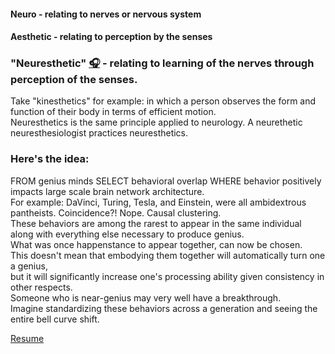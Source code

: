 
<!-- <p>
  
  *[Cognitively liberal](https://plato.stanford.edu/entries/neuroethics/#CognLibe) entrepreneur and independent researcher between theology, graph theory, and neurology with a focus on the behavioral applications of brain network theory for health and performance.*</br>
</p> -->

#### Neuro - relating to nerves or nervous system
#### Aesthetic - relating to perception by the senses
### "Neuresthetic" [🎧](https://translate.google.com/?sl=auto&tl=en&text=neuresthetic&op=translate) - relating to learning of the nerves through perception of the senses.

Take "kinesthetics" for example: in which a person observes the form and function of their body in terms of efficient motion.</br>
Neuresthetics is the same principle applied to neurology. A neurethetic neuresthesiologist practices neuresthetics.</br>


 ### Here's the idea:</br>
<p>
  FROM genius minds SELECT behavioral overlap WHERE behavior positively impacts large scale brain network architecture.</br>
  For example: DaVinci, Turing, Tesla, and Einstein, were all ambidextrous pantheists. Coincidence?! Nope. Causal clustering.</br>
  These behaviors are among the rarest to appear in the same individual along with everything else necessary to produce genius.</br>
  What was once happenstance to appear together, can now be chosen.</br>
  This doesn't mean that embodying them together will automatically turn one a genius,</br>
  but it will significantly increase one's processing ability given consistency in other respects.</br>
  Someone who is near-genius may very well have a breakthrough.</br>
  Imagine standardizing these behaviors across a generation and seeing the entire bell curve shift.</br>
</p>

  [Resume](https://github.com/neuresthetics/neuresthetics/blob/main/papers/jb_resume_n.pdf)


<!-- Not to be confused with "neuroaesthetics" such as [this](https://direct.mit.edu/jocn/article/23/1/53/4981/Neuroaesthetics-A-Coming-of-Age-Story), and [this](https://www.ncbi.nlm.nih.gov/pmc/articles/PMC7075503/), which is the study of your brain on art.</br> -->

<!-- [<img src="https://www.codewars.com/users/neuresthetics/badges/large">](https://www.codewars.com/users/neuresthetics) -->
<!-- [<img src="https://www.codewars.com/users/neuresthetics/badges/micro">](https://www.codewars.com/users/neuresthetics) -->

<!-- 
```
thgifdogaottnemnrevogagnirbtnod
``` -->
